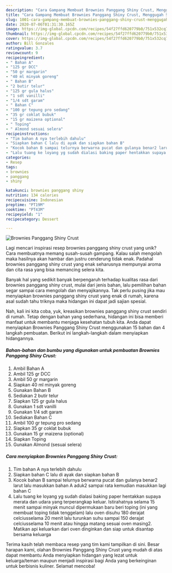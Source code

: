 ```yaml
---
description: "Cara Gampang Membuat Brownies Panggang Shiny Crust, Menggugah Selera"
title: "Cara Gampang Membuat Brownies Panggang Shiny Crust, Menggugah Selera"
slug: 1001-cara-gampang-membuat-brownies-panggang-shiny-crust-menggugah-selera
date: 2020-07-06T01:31:30.165Z
image: https://img-global.cpcdn.com/recipes/54f27ffd620779b0/751x532cq70/brownies-panggang-shiny-crust-foto-resep-utama.jpg
thumbnail: https://img-global.cpcdn.com/recipes/54f27ffd620779b0/751x532cq70/brownies-panggang-shiny-crust-foto-resep-utama.jpg
cover: https://img-global.cpcdn.com/recipes/54f27ffd620779b0/751x532cq70/brownies-panggang-shiny-crust-foto-resep-utama.jpg
author: Bill Gonzales
ratingvalue: 3.7
reviewcount: 9
recipeingredient:
- " Bahan A"
- "125 gr DCC"
- "50 gr margarin"
- "40 ml minyak goreng"
- " Bahan B"
- "2 butir telur"
- "125 gr gula halus"
- "1 sdt vanilli"
- "1/4 sdt garam"
- " Bahan C"
- "100 gr tepung pro sedang"
- "35 gr coklat bubuk"
- "15 gr maizena optional"
- " Toping"
- " Almond sesuai selera"
recipeinstructions:
- "Tim bahan A nya terlebih dahulu"
- "Siapkan bahan C lalu di ayak dan siapkan bahan B"
- "Kocok bahan B sampai telurnya berwarna pucat dan gulanya benar2 larut lalu masukkan bahan A aduk2 sampai rata kemudian masukkan lagi bahan C"
- "Lalu tuang ke loyang yg sudah dialasi baking paper hentakkan supaya merata dan udara yang terperangkap keluar. Istirahatnya selama 15 menit sampai minyak muncul dipermukaan baru beri toping (ini yang membuat toping tidak tenggelam) lalu oven disuhu 180 derajat celciusselama 20 menit lalu turunkan suhu sampai 150 derajat celciusselama 10 menit atau hingga matang sesuai oven masing2. Matikan api keluarkan dari oven dinginkan dan siap untuk disantap bersama keluarga"
categories:
- Resep
tags:
- brownies
- panggang
- shiny

katakunci: brownies panggang shiny 
nutrition: 134 calories
recipecuisine: Indonesian
preptime: "PT19M"
cooktime: "PT43M"
recipeyield: "1"
recipecategory: Dessert

---
```



![Brownies Panggang Shiny Crust](https://img-global.cpcdn.com/recipes/54f27ffd620779b0/751x532cq70/brownies-panggang-shiny-crust-foto-resep-utama.jpg)

Lagi mencari inspirasi resep brownies panggang shiny crust yang unik? Cara membuatnya memang susah-susah gampang. Kalau salah mengolah maka hasilnya akan hambar dan justru cenderung tidak enak. Padahal brownies panggang shiny crust yang enak seharusnya mempunyai aroma dan cita rasa yang bisa memancing selera kita.



Banyak hal yang sedikit banyak berpengaruh terhadap kualitas rasa dari brownies panggang shiny crust, mulai dari jenis bahan, lalu pemilihan bahan segar sampai cara mengolah dan menyajikannya. Tak perlu pusing jika mau menyiapkan brownies panggang shiny crust yang enak di rumah, karena asal sudah tahu triknya maka hidangan ini dapat jadi sajian spesial.


Nah, kali ini kita coba, yuk, kreasikan brownies panggang shiny crust sendiri di rumah. Tetap dengan bahan yang sederhana, hidangan ini bisa memberi manfaat untuk membantu menjaga kesehatan tubuh kita. Anda dapat menyiapkan Brownies Panggang Shiny Crust menggunakan 15 bahan dan 4 langkah pembuatan. Berikut ini langkah-langkah dalam menyiapkan hidangannya.

<!--inarticleads1-->

##### Bahan-bahan dan bumbu yang digunakan untuk pembuatan Brownies Panggang Shiny Crust:

1. Ambil  Bahan A
1. Ambil 125 gr DCC
1. Ambil 50 gr margarin
1. Siapkan 40 ml minyak goreng
1. Gunakan  Bahan B
1. Sediakan 2 butir telur
1. Siapkan 125 gr gula halus
1. Gunakan 1 sdt vanilli
1. Gunakan 1/4 sdt garam
1. Sediakan  Bahan C
1. Ambil 100 gr tepung pro sedang
1. Siapkan 35 gr coklat bubuk
1. Gunakan 15 gr maizena (optional)
1. Siapkan  Toping
1. Gunakan  Almond (sesuai selera)




<!--inarticleads2-->

##### Cara menyiapkan Brownies Panggang Shiny Crust:

1. Tim bahan A nya terlebih dahulu
1. Siapkan bahan C lalu di ayak dan siapkan bahan B
1. Kocok bahan B sampai telurnya berwarna pucat dan gulanya benar2 larut lalu masukkan bahan A aduk2 sampai rata kemudian masukkan lagi bahan C
1. Lalu tuang ke loyang yg sudah dialasi baking paper hentakkan supaya merata dan udara yang terperangkap keluar. Istirahatnya selama 15 menit sampai minyak muncul dipermukaan baru beri toping (ini yang membuat toping tidak tenggelam) lalu oven disuhu 180 derajat celciusselama 20 menit lalu turunkan suhu sampai 150 derajat celciusselama 10 menit atau hingga matang sesuai oven masing2. Matikan api keluarkan dari oven dinginkan dan siap untuk disantap bersama keluarga




Terima kasih telah membaca resep yang tim kami tampilkan di sini. Besar harapan kami, olahan Brownies Panggang Shiny Crust yang mudah di atas dapat membantu Anda menyiapkan hidangan yang lezat untuk keluarga/teman maupun menjadi inspirasi bagi Anda yang berkeinginan untuk berbisnis kuliner. Selamat mencoba!
